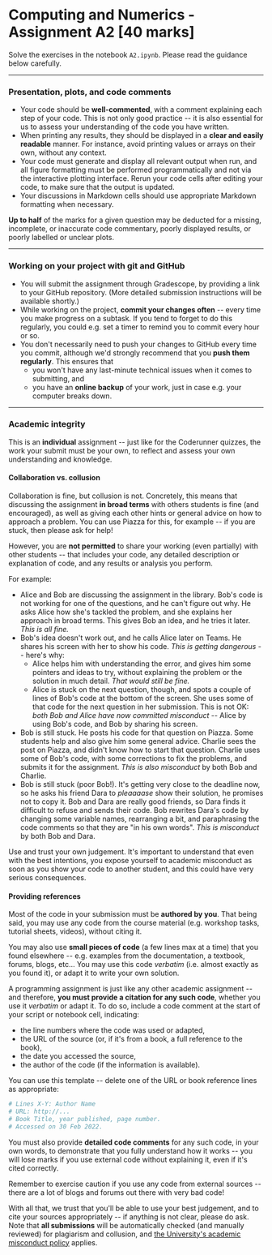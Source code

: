 # Computing and Numerics - Assignment A2 [40 marks]

Solve the exercises in the notebook `A2.ipynb`. Please read the guidance below carefully.

---

### Presentation, plots, and code comments

- Your code should be **well-commented**, with a comment explaining each step of your code. This is not only good practice -- it is also essential for us to assess your understanding of the code you have written.
- When printing any results, they should be displayed in a **clear and easily readable** manner. For instance, avoid printing values or arrays on their own, without any context.
- Your code must generate and display all relevant output when run, and all figure formatting must be performed programmatically and not via the interactive plotting interface. Rerun your code cells after editing your code, to make sure that the output is updated.
- Your discussions in Markdown cells should use appropriate Markdown formatting when necessary.

**Up to half** of the marks for a given question may be deducted for a missing, incomplete, or inaccurate code commentary, poorly displayed results, or poorly labelled or unclear plots.

---

### Working on your project with git and GitHub

- You will submit the assignment through Gradescope, by providing a link to your GitHub repository. (More detailed submission instructions will be available shortly.)
- While working on the project, **commit your changes often** -- every time you make progress on a subtask. If you tend to forget to do this regularly, you could e.g. set a timer to remind you to commit every hour or so.
- You don't necessarily need to push your changes to GitHub every time you commit, although we'd strongly recommend that you **push them regularly**. This ensures that
    - you won't have any last-minute technical issues when it comes to submitting, and
    - you have an **online backup** of your work, just in case e.g. your computer breaks down.

---

### Academic integrity

This is an **individual** assignment -- just like for the Coderunner quizzes, the work your submit must be your own, to reflect and assess your own understanding and knowledge.

#### Collaboration vs. collusion

Collaboration is fine, but collusion is not. Concretely, this means that discussing the assignment **in broad terms** with others students is fine (and encouraged), as well as giving each other hints or general advice on how to approach a problem. You can use Piazza for this, for example -- if you are stuck, then please ask for help!

However, you are **not permitted** to share your working (even partially) with other students -- that includes your code, any detailed description or explanation of code, and any results or analysis you perform.

For example:

- Alice and Bob are discussing the assignment in the library. Bob's code is not working for one of the questions, and he can't figure out why. He asks Alice how she's tackled the problem, and she explains her approach in broad terms. This gives Bob an idea, and he tries it later. *This is all fine.*
- Bob's idea doesn't work out, and he calls Alice later on Teams. He shares his screen with her to show his code. *This is getting dangerous* -- here's why:
    - Alice helps him with understanding the error, and gives him some pointers and ideas to try, without explaining the problem or the solution in much detail. *That would still be fine.*
    - Alice is stuck on the next question, though, and spots a couple of lines of Bob's code at the bottom of the screen. She uses some of that code for the next question in her submission. This is not OK: *both Bob and Alice have now committed misconduct* -- Alice by using Bob's code, and Bob by sharing his screen.
- Bob is still stuck. He posts his code for that question on Piazza. Some students help and also give him some  general advice. Charlie sees the post on Piazza, and didn't know how to start that question. Charlie uses some of Bob's code, with some corrections to fix the problems, and submits it for the assignment. *This is also misconduct* by both Bob and Charlie.
- Bob is still stuck (poor Bob!). It's getting very close to the deadline now, so he asks his friend Dara to *pleaaaase* show their solution, he promises not to copy it. Bob and Dara are really good friends, so Dara finds it difficult to refuse and sends their code. Bob rewrites Dara's code by changing some variable names, rearranging a bit, and paraphrasing the code comments so that they are "in his own words". *This is misconduct* by both Bob and Dara.

Use and trust your own judgement. It's important to understand that even with the best intentions, you expose yourself to academic misconduct as soon as you show your code to another student, and this could have very serious consequences.

#### Providing references

Most of the code in your submission must be **authored by you**. That being said, you may use any code from the course material (e.g. workshop tasks, tutorial sheets, videos), without citing it.

You may also use **small pieces of code** (a few lines max at a time) that you found elsewhere -- e.g. examples from the documentation, a textbook, forums, blogs, etc... You may use this code *verbatim* (i.e. almost exactly as you found it), or adapt it to write your own solution.

A programming assignment is just like any other academic assignment -- and therefore, **you must provide a citation for any such code**, whether you use it *verbatim* or adapt it. To do so, include a code comment at the start of your script or notebook cell, indicating:

- the line numbers where the code was used or adapted,
- the URL of the source (or, if it's from a book, a full reference to the book),
- the date you accessed the source,
- the author of the code (if the information is available).

You can use this template -- delete one of the URL or book reference lines as appropriate:
```python
# Lines X-Y: Author Name
# URL: http://...
# Book Title, year published, page number.
# Accessed on 30 Feb 2022.
```

You must also provide **detailed code comments** for any such code, in your own words, to demonstrate that you fully understand how it works -- you will lose marks if you use external code without explaining it, even if it's cited correctly.

Remember to exercise caution if you use any code from external sources -- there are a lot of blogs and forums out there with very bad code!

With all that, we trust that you'll be able to use your best judgement, and to cite your sources appropriately -- if anything is not clear, please do ask. Note that **all submissions** will be automatically checked (and manually reviewed) for plagiarism and collusion, and [the University's academic misconduct policy](https://www.ed.ac.uk/academic-services/staff/discipline/academic-misconduct) applies.
